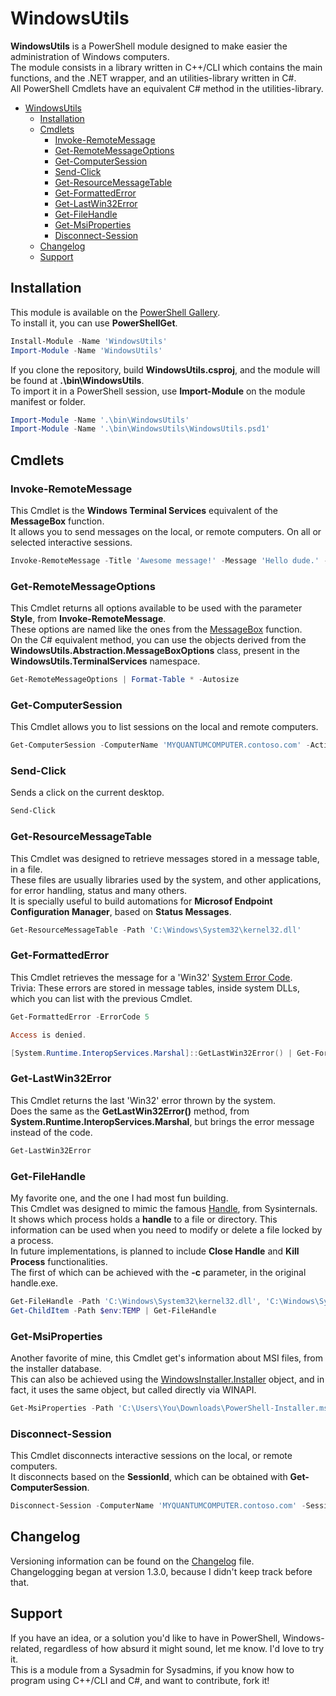 # WindowsUtils
  
**WindowsUtils** is a PowerShell module designed to make easier the administration of Windows computers.  
The module consists in a library written in C++/CLI which contains the main functions, and the .NET wrapper, and an utilities-library written in C#.  
All PowerShell Cmdlets have an equivalent C# method in the utilities-library.  
  
- [WindowsUtils](#windowsutils)
  - [Installation](#installation)
  - [Cmdlets](#cmdlets)
    - [Invoke-RemoteMessage](#invoke-remotemessage)
    - [Get-RemoteMessageOptions](#get-remotemessageoptions)
    - [Get-ComputerSession](#get-computersession)
    - [Send-Click](#send-click)
    - [Get-ResourceMessageTable](#get-resourcemessagetable)
    - [Get-FormattedError](#get-formattederror)
    - [Get-LastWin32Error](#get-lastwin32error)
    - [Get-FileHandle](#get-filehandle)
    - [Get-MsiProperties](#get-msiproperties)
    - [Disconnect-Session](#disconnect-session)
  - [Changelog](#changelog)
  - [Support](#support)
  
## Installation
  
This module is available on the [PowerShell Gallery](https://www.powershellgallery.com/packages/WindowsUtils).  
To install it, you can use **PowerShellGet**.  
  
```powershell
Install-Module -Name 'WindowsUtils'
Import-Module -Name 'WindowsUtils'
```
  
If you clone the repository, build **WindowsUtils.csproj**, and the module will be found at **.\bin\WindowsUtils**.  
To import it in a PowerShell session, use **Import-Module** on the module manifest or folder.  
  
```powershell
Import-Module -Name '.\bin\WindowsUtils'
Import-Module -Name '.\bin\WindowsUtils\WindowsUtils.psd1'
```
  
## Cmdlets
  
### Invoke-RemoteMessage
  
This Cmdlet is the **Windows Terminal Services** equivalent of the **MessageBox** function.  
It allows you to send messages on the local, or remote computers. On all or selected interactive sessions.  
  
```powershell
Invoke-RemoteMessage -Title 'Awesome message!' -Message 'Hello dude.' -SessionId 1 -Style 'MB_OKCANCEL','MB_ICONINFORMATION' -Timeout 30 -Wait
```
  
### Get-RemoteMessageOptions
  
This Cmdlet returns all options available to be used with the parameter **Style**, from **Invoke-RemoteMessage**.  
These options are named like the ones from the [MessageBox](https://learn.microsoft.com/en-us/windows/win32/api/winuser/nf-winuser-messagebox) function.  
On the C# equivalent method, you can use the objects derived from the **WindowsUtils.Abstraction.MessageBoxOptions** class, present in the **WindowsUtils.TerminalServices** namespace.  
  
```powershell
Get-RemoteMessageOptions | Format-Table * -Autosize
```
  
### Get-ComputerSession
  
This Cmdlet allows you to list sessions on the local and remote computers.  
  
```powershell
Get-ComputerSession -ComputerName 'MYQUANTUMCOMPUTER.contoso.com' -ActiveOnly -IncludeSystemSession
```
  
### Send-Click
  
Sends a click on the current desktop.  
  
```powershell
Send-Click
```
  
### Get-ResourceMessageTable
  
This Cmdlet was designed to retrieve messages stored in a message table, in a file.  
These files are usually libraries used by the system, and other applications, for error handling, status and many others.  
It is specially useful to build automations for **Microsof Endpoint Configuration Manager**, based on **Status Messages**.  
  
```powershell
Get-ResourceMessageTable -Path 'C:\Windows\System32\kernel32.dll'
```
  
### Get-FormattedError
  
This Cmdlet retrieves the message for a 'Win32' [System Error Code](https://learn.microsoft.com/en-us/windows/win32/debug/system-error-codes).  
Trivia: These errors are stored in message tables, inside system DLLs, which you can list with the previous Cmdlet.  
  
```powershell
Get-FormattedError -ErrorCode 5

Access is denied.

[System.Runtime.InteropServices.Marshal]::GetLastWin32Error() | Get-FormattedError
```
  
### Get-LastWin32Error
  
This Cmdlet returns the last 'Win32' error thrown by the system.  
Does the same as the **GetLastWin32Error()** method, from **System.Runtime.InteropServices.Marshal**, but brings the error message instead of the code.  
  
```powershell
Get-LastWin32Error
```  
  
### Get-FileHandle
  
My favorite one, and the one I had most fun building.  
This Cmdlet was designed to mimic the famous [Handle](https://learn.microsoft.com/en-us/sysinternals/downloads/handle), from Sysinternals.  
It shows which process holds a **handle** to a file or directory. This information can be used when you need to modify or delete a file locked by a process.  
In future implementations, is planned to include **Close Handle** and **Kill Process** functionalities.  
The first of which can be achieved with the **-c** parameter, in the original handle.exe.  
  
```powershell
Get-FileHandle -Path 'C:\Windows\System32\kernel32.dll', 'C:\Windows\System32\ntdll.dll'
Get-ChildItem -Path $env:TEMP | Get-FileHandle
```
  
### Get-MsiProperties
  
Another favorite of mine, this Cmdlet get's information about MSI files, from the installer database.  
This can also be achieved using the [WindowsInstaller.Installer](https://learn.microsoft.com/en-us/windows/win32/msi/installer-object) object, and in fact, it uses the same object, but called directly via WINAPI.  
  
```powershell
Get-MsiProperties -Path 'C:\Users\You\Downloads\PowerShell-Installer.msi'
```
  
### Disconnect-Session
  
This Cmdlet disconnects interactive sessions on the local, or remote computers.  
It disconnects based on the **SessionId**, which can be obtained with **Get-ComputerSession**.  
  
```powershell
Disconnect-Session -ComputerName 'MYQUANTUMCOMPUTER.contoso.com' -SessionId 3 -Wait
```

## Changelog
  
Versioning information can be found on the [Changelog](https://github.com/FranciscoNabas/WindowsUtils/blob/main/CHANGELOG.md) file.  
Changelogging began at version 1.3.0, because I didn't keep track before that.  
  
## Support
  
If you have an idea, or a solution you'd like to have in PowerShell, Windows-related, regardless of how absurd it might sound, let me know. I'd love to try it.  
This is a module from a Sysadmin for Sysadmins, if you know how to program using C++/CLI and C#, and want to contribute, fork it!  